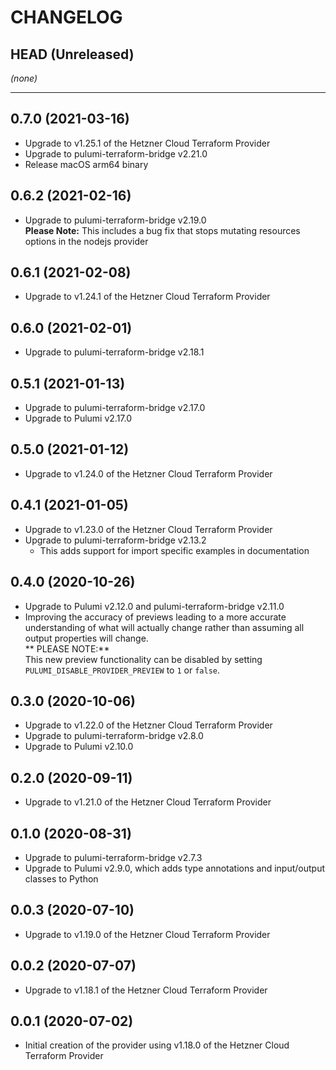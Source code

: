CHANGELOG
=========

## HEAD (Unreleased)
_(none)_

---

## 0.7.0 (2021-03-16)
* Upgrade to v1.25.1 of the Hetzner Cloud Terraform Provider
* Upgrade to pulumi-terraform-bridge v2.21.0
* Release macOS arm64 binary

## 0.6.2 (2021-02-16)
* Upgrade to pulumi-terraform-bridge v2.19.0  
  **Please Note:** This includes a bug fix that stops mutating resources options in the nodejs provider

## 0.6.1 (2021-02-08)
* Upgrade to v1.24.1 of the Hetzner Cloud Terraform Provider

## 0.6.0 (2021-02-01)
* Upgrade to pulumi-terraform-bridge v2.18.1

## 0.5.1 (2021-01-13)
* Upgrade to pulumi-terraform-bridge v2.17.0
* Upgrade to Pulumi v2.17.0

## 0.5.0 (2021-01-12)
* Upgrade to v1.24.0 of the Hetzner Cloud Terraform Provider

## 0.4.1 (2021-01-05)
* Upgrade to v1.23.0 of the Hetzner Cloud Terraform Provider
* Upgrade to pulumi-terraform-bridge v2.13.2
  * This adds support for import specific examples in documentation

## 0.4.0 (2020-10-26)
* Upgrade to Pulumi v2.12.0 and pulumi-terraform-bridge v2.11.0
* Improving the accuracy of previews leading to a more accurate understanding of what will actually change rather than assuming all output properties will change.  
  ** PLEASE NOTE:**  
  This new preview functionality can be disabled by setting `PULUMI_DISABLE_PROVIDER_PREVIEW` to `1` or `false`.

## 0.3.0 (2020-10-06)
* Upgrade to v1.22.0 of the Hetzner Cloud Terraform Provider
* Upgrade to pulumi-terraform-bridge v2.8.0
* Upgrade to Pulumi v2.10.0

## 0.2.0 (2020-09-11)
* Upgrade to v1.21.0 of the Hetzner Cloud Terraform Provider

## 0.1.0 (2020-08-31)
* Upgrade to pulumi-terraform-bridge v2.7.3
* Upgrade to Pulumi v2.9.0, which adds type annotations and input/output classes to Python

## 0.0.3 (2020-07-10)
* Upgrade to v1.19.0 of the Hetzner Cloud Terraform Provider

## 0.0.2 (2020-07-07)
* Upgrade to v1.18.1 of the Hetzner Cloud Terraform Provider

## 0.0.1 (2020-07-02)
* Initial creation of the provider using v1.18.0 of the Hetzner Cloud Terraform Provider
